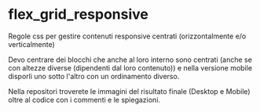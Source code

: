 # flex_grid_responsive
Regole css per gestire contenuti responsive centrati (orizzontalmente e/o verticalmente)

Devo centrare dei blocchi che anche al loro interno sono centrati (anche se con altezze diverse (dipendenti dal loro contenuto)) e nella versione mobile disporli uno sotto l'altro con un ordinamento diverso.

Nella repositori troverete le immagini del risultato finale (Desktop e Mobile) oltre al codice con i commenti e le spiegazioni.
